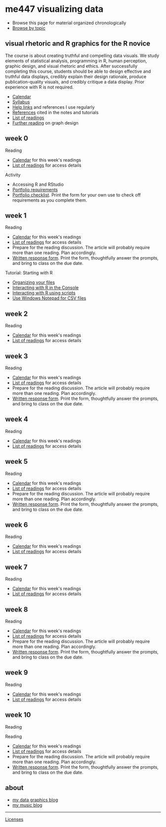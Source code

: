 
me447 visualizing data
======================

-   Browse this page for material organized chronologically
-   [Browse by topic](cm/README-by-topic.md)

visual rhetoric and R graphics for the R novice
-----------------------------------------------

The course is about creating truthful and compelling data visuals. We study elements of statistical analysis, programming in R, human perception, graphic design, and visual rhetoric and ethics. After successfully completing this course, students should be able to design effective and truthful data displays, credibly explain their design rationale, produce publication-quality visuals, and credibly critique a data display. Prior experience with R is not required.

-   [Calendar](cm/admin-02_calendar.pdf)
-   [Syllabus](cm/admin-03_syllabus.md)
-   [Help links](cm/admin-04_getting-help.md) and references I use regularly
-   [References](cm/admin-05_references.md) cited in the notes and tutorials
-   [List of readings](cm/read-02_reading-list.md)
-   [Further reading](http://www.graphdoctor.com/archives/154) on graph design

week 0
------

Reading

-   [Calendar](cm/admin-02_calendar.pdf) for this week's readings
-   [List of readings](cm/read-02_reading-list.md) for access details

Activity

-   Accessing R and RStudio
-   [Portfolio requirements](cm/folio-01_portfolio-requirements.md)
-   [Portfolio checklist](cm/folio-02_portfolio-checklist.pdf). Print the form for your own use to check off requirements as you complete them.

week 1
------

Reading

-   [Calendar](cm/admin-02_calendar.pdf) for this week's readings
-   [List of readings](cm/read-02_reading-list.md) for access details
-   Prepare for the reading discussion. The article will probably require more than one reading. Plan accordingly.
-   [Written response form](cm/read-01_reading-response-form.pdf). Print the form, thoughtfully answer the prompts, and bring to class on the due date.

Tutorial: Starting with R

-   [Organizing your files](cm/tut-01_organize-files.md)
-   [Interacting with R in the Console](cm/tut-02_using-console.md)
-   [Interacting with R using scripts](cm/tut-03_using-scripts.md)
-   [Use Windows Notepad for CSV files](cm/tut-04_notepad-for-csv.md)

week 2
------

Reading

-   [Calendar](cm/admin-02_calendar.pdf) for this week's readings
-   [List of readings](cm/read-02_reading-list.md) for access details

week 3
------

Reading

-   [Calendar](cm/admin-02_calendar.pdf) for this week's readings
-   [List of readings](cm/read-02_reading-list.md) for access details
-   Prepare for the reading discussion. The article will probably require more than one reading. Plan accordingly.
-   [Written response form](cm/read-01_reading-response-form.pdf). Print the form, thoughtfully answer the prompts, and bring to class on the due date.

week 4
------

Reading

-   [Calendar](cm/admin-02_calendar.pdf) for this week's readings
-   [List of readings](cm/read-02_reading-list.md) for access details

week 5
------

Reading

-   [Calendar](cm/admin-02_calendar.pdf) for this week's readings
-   [List of readings](cm/read-02_reading-list.md) for access details
-   Prepare for the reading discussion. The article will probably require more than one reading. Plan accordingly.
-   [Written response form](cm/read-01_reading-response-form.pdf). Print the form, thoughtfully answer the prompts, and bring to class on the due date.

week 6
------

Reading

-   [Calendar](cm/admin-02_calendar.pdf) for this week's readings
-   [List of readings](cm/read-02_reading-list.md) for access details

week 7
------

Reading

-   [Calendar](cm/admin-02_calendar.pdf) for this week's readings
-   [List of readings](cm/read-02_reading-list.md) for access details

week 8
------

Reading

-   [Calendar](cm/admin-02_calendar.pdf) for this week's readings
-   [List of readings](cm/read-02_reading-list.md) for access details
-   Prepare for the reading discussion. The article will probably require more than one reading. Plan accordingly.
-   [Written response form](cm/read-01_reading-response-form.pdf). Print the form, thoughtfully answer the prompts, and bring to class on the due date.

week 9
------

Reading

-   [Calendar](cm/admin-02_calendar.pdf) for this week's readings
-   [List of readings](cm/read-02_reading-list.md) for access details

week 10
-------

Reading

Reading

-   [Calendar](cm/admin-02_calendar.pdf) for this week's readings
-   [List of readings](cm/read-02_reading-list.md) for access details
-   Prepare for the reading discussion. The article will probably require more than one reading. Plan accordingly.
-   [Written response form](cm/read-01_reading-response-form.pdf). Print the form, thoughtfully answer the prompts, and bring to class on the due date.

about
-----

-   [my data graphics blog](http://www.graphdoctor.com/)
-   [my music blog](http://www.richardlaytonmusic.com/)

------------------------------------------------------------------------

[Licenses](LICENSE.md)
